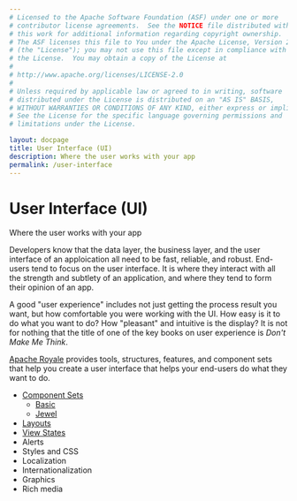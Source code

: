 ```yaml
---
# Licensed to the Apache Software Foundation (ASF) under one or more
# contributor license agreements.  See the NOTICE file distributed with
# this work for additional information regarding copyright ownership.
# The ASF licenses this file to You under the Apache License, Version 2.0
# (the "License"); you may not use this file except in compliance with
# the License.  You may obtain a copy of the License at
# 
# http://www.apache.org/licenses/LICENSE-2.0
# 
# Unless required by applicable law or agreed to in writing, software
# distributed under the License is distributed on an "AS IS" BASIS,
# WITHOUT WARRANTIES OR CONDITIONS OF ANY KIND, either express or implied.
# See the License for the specific language governing permissions and
# limitations under the License.

layout: docpage
title: User Interface (UI)
description: Where the user works with your app
permalink: /user-interface
---
```


# User Interface (UI)

Where the user works with your app

Developers know that the data layer, the business layer, and the user interface of an apploication all need to be fast, reliable, and robust. End-users tend to focus on the user interface. It is where they interact with all the strength and subtlety of an application, and where they tend to form their opinion of an app. 

A good "user experience" includes not just getting the process result you want, but how comfortable you were working with the UI. How easy is it to do what you want to do? How "pleasant" and intuitive is the display? It is not for nothing that the title of one of the key books on user experience is _Don't Make Me Think_.

[Apache Royale](https://royale.apache.org/) provides tools, structures, features, and component sets that help you create a user interface that helps your end-users do what they want to do.

* [Component Sets](component-sets)
  * [Basic](component-sets/basic)
  * [Jewel](component-sets/jewel)
* [Layouts](user-interface/layouts)
* [View States](/features/view-states)
* Alerts
* Styles and CSS
* Localization
* Internationalization
* Graphics
* Rich media
